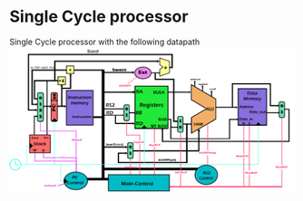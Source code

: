 
# Single Cycle processor

Single Cycle processor with the following datapath
![Alt text](https://github.com/basheerrjoub/Single-Cycle-Processor/blob/main/datapath.png?raw=true)

